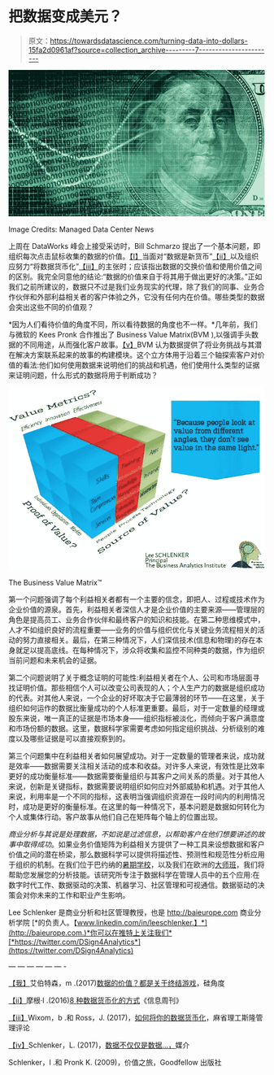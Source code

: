 # 把数据变成美元？

> 原文：<https://towardsdatascience.com/turning-data-into-dollars-15fa2d0961af?source=collection_archive---------7----------------------->

![](img/5f32210f7ad7f6903e3f26150f0d73f5.png)

Image Credits: Managed Data Center News

上周在 DataWorks 峰会上接受采访时，Bill Schmarzo 提出了一个基本问题，即组织每次点击鼠标收集的数据的价值。[【I】](#_edn1)当面对“数据是新货币”[【ii】](#_edn2)以及组织应努力“将数据货币化”[【iii】](#_edn3)的主张时；应该指出数据的交换价值和使用价值之间的区别。我完全同意他的结论:“数据的价值来自于将其用于做出更好的决策。”正如我们之前所建议的，数据只不过是我们业务现实的代理，除了我们的同事、业务合作伙伴和外部利益相关者的客户体验之外，它没有任何内在价值。哪些类型的数据会突出这些不同的价值观？

*因为人们看待价值的角度不同，所以看待数据的角度也不一样。*几年前，我们与微软的 Kees Pronk 合作推出了 Business Value Matrix(BVM ),以强调手头数据的不同用途，从而强化客户故事。[【v】](#_edn5)BVM 认为数据提供了将业务挑战与其潜在解决方案联系起来的故事的构建模块。这个立方体用于沿着三个轴探索客户对价值的看法:他们如何使用数据来说明他们的挑战和机遇，他们使用什么类型的证据来证明问题，什么形式的数据将用于判断成功？

![](img/97079051170aae6489199d207f1dc3c7.png)

The Business Value Matrix™

第一个问题强调了每个利益相关者都有一个主要的信念，即把人、过程或技术作为企业价值的源泉。首先，利益相关者深信人才是企业价值的主要来源——管理层的角色是提高员工、业务合作伙伴和最终客户的知识和技能。在第二种思维模式中，人才不如组织良好的流程重要——业务的价值与组织优化与关键业务流程相关的活动的努力直接相关。最后，在第三种情况下，人们深信技术(信息和物理)的存在本身就足以提高底线。在每种情况下，涉众将收集和监控不同种类的数据，作为组织当前问题和未来机会的证据。

第二个问题说明了关于概念证明的可能性:利益相关者在个人、公司和市场层面寻找证明价值。那些相信个人可以改变公司表现的人；个人生产力的数据是组织成功的代表。对其他人来说，一个企业的好坏取决于它最薄弱的环节——在这里，关于组织如何运作的数据比衡量成功的个人标准更重要。最后，对于一定数量的经理或股东来说，唯一真正的证据是市场本身——组织指标被淡化，而倾向于客户满意度和市场份额的数据。这里，数据科学家需要考虑如何指定组织挑战、分析级别的难度以及哪些证据是可以直接观察到的。

第三个问题集中在利益相关者如何展望成功。对于一定数量的管理者来说，成功就是效率——数据需要关注相关活动的成本和收益。对许多人来说，有效性是比效率更好的成功衡量标准——数据需要衡量组织与其客户之间关系的质量。对于其他人来说，创新是关键指标，数据需要说明组织如何应对外部威胁和机遇。对于其他人来说，利用率是一个不同的指标，这表明当强调组织资源在一段时间内的利用情况时，成功是更好的衡量标准。在这里的每一种情况下，基本问题是数据如何转化为个人或集体行动。客户故事从他们自己在矩阵每个轴上的位置出现。

*商业分析与其说是处理数据，不如说是过滤信息，以帮助客户在他们想要讲述的故事中取得成功*。如果业务价值矩阵为利益相关方提供了一种工具来设想数据和客户价值之间的潜在桥梁，那么数据科学可以提供将描述性、预测性和规范性分析应用于组织的机制。在我们位于巴约纳的[暑期学校](http://baisummer.com)，以及我们在欧洲的[大师班](http://baimasterclass.com)，我们将帮助您发展您的分析技能。该研究所专注于数据科学在管理人员中的五个应用:在数字时代工作、数据驱动的决策、机器学习、社区管理和可视通信。数据驱动的决策会对你未来的工作和职业产生影响。

Lee Schlenker 是商业分析和社区管理教授，也是 http://baieurope.com 商业分析学院 [*的负责人。【www.linkedin.com/in/leeschlenker.】*](http://baieurope.com.)*你可以在推特上关注我们*[*https://twitter.com/DSign4Analytics*](https://twitter.com/DSign4Analytics)

— — — — — — -

[【我】](#_ednref1)艾伯特森，m .(2017)[数据的价值？都是关于终结游戏](https://siliconangle.com/blog/2017/06/20/datas-value-end-game-says-dean-big-data-dws17/)，硅角度

[【ii】](#_ednref2)摩根·l .(2016)[8 种数据货币化的方式](http://www.informationweek.com/big-data/big-data-analytics/8-ways-to-monetize-data/d/d-id/1323932)《信息周刊》

[【iii】](#_ednref3)Wixom，b .和 Ross，J. (2017)，[如何将你的数据货币化](http://sloanreview.mit.edu/article/how-to-monetize-your-data/)，麻省理工斯隆管理评论

[【iv】](#_ednref4)Schlenker，L. (2017)，[数据不仅仅是数据…，](https://medium.com/@LeeSchlenker/data-is-not-just-data-c7e5721faadd)媒介

Schlenker，l .和 Pronk K. (2009)，价值之旅，Goodfellow 出版社